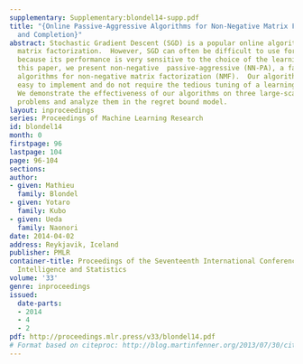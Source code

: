 ```yaml
---
supplementary: Supplementary:blondel14-supp.pdf
title: "{Online Passive-Aggressive Algorithms for Non-Negative Matrix Factorization
  and Completion}"
abstract: Stochastic Gradient Descent (SGD) is a popular online algorithm for large-scale
  matrix factorization.  However, SGD can often be difficult to use for practitioners,
  because its performance is very sensitive to the choice of the learning rate parameter.  In
  this paper, we present non-negative  passive-aggressive (NN-PA), a family of online
  algorithms for non-negative matrix factorization (NMF).  Our algorithms are scalable,
  easy to implement and do not require the tedious tuning of a learning rate parameter.
  We demonstrate the effectiveness of our algorithms on three large-scale matrix completion
  problems and analyze them in the regret bound model.
layout: inproceedings
series: Proceedings of Machine Learning Research
id: blondel14
month: 0
firstpage: 96
lastpage: 104
page: 96-104
sections: 
author:
- given: Mathieu
  family: Blondel
- given: Yotaro
  family: Kubo
- given: Ueda
  family: Naonori
date: 2014-04-02
address: Reykjavik, Iceland
publisher: PMLR
container-title: Proceedings of the Seventeenth International Conference on Artificial
  Intelligence and Statistics
volume: '33'
genre: inproceedings
issued:
  date-parts:
  - 2014
  - 4
  - 2
pdf: http://proceedings.mlr.press/v33/blondel14.pdf
# Format based on citeproc: http://blog.martinfenner.org/2013/07/30/citeproc-yaml-for-bibliographies/
---
```

